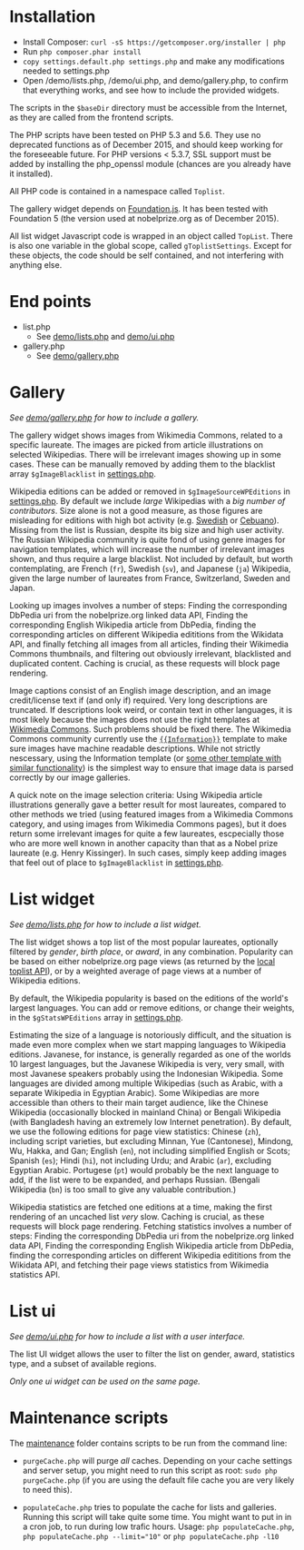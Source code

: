 Installation
============

 * Install Composer: `curl -sS https://getcomposer.org/installer | php`
 * Run `php composer.phar install`
 * `copy settings.default.php settings.php` and make any modifications needed to settings.php
 * Open /demo/lists.php, /demo/ui.php, and demo/gallery.php, to confirm that everything works, and see how to include the provided widgets.

The scripts in the `$baseDir` directory must be accessible from the Internet, as they are called from the frontend scripts.

The PHP scripts have been tested on PHP 5.3 and 5.6. They use no deprecated functions as of December 2015, and should keep working for the foreseeable future. For PHP versions < 5.3.7, SSL support must be added by installing the php_openssl module (chances are you already have it installed).

All PHP code is contained in a namespace called `Toplist`.

The gallery widget depends on [Foundation.js](http://foundation.zurb.com/). It has been tested with Foundation 5 (the version used at nobelprize.org as of December 2015).

All list widget Javascript code is wrapped in an object called `TopList`. There is also one variable in the global scope, called `gToplistSettings`. Except for these objects, the code should be self contained, and not interfering with anything else.


End points
==========

 * list.php
     - See [demo/lists.php](demo/lists.php) and [demo/ui.php](demo/ui.php)
 * gallery.php
     - See [demo/gallery.php](demo/gallery.php)

Gallery
=======
_See [demo/gallery.php](demo/gallery.php) for how to include a gallery._

The gallery widget shows images from Wikimedia Commons, related to a specific laureate. The images are picked from article illustrations on selected Wikipedias. There will be irrelevant images showing up in some cases. These can be manually removed by adding them to the blacklist array `$gImageBlacklist` in [settings.php](settings.default.php).

Wikipedia editions can be added or removed in `$gImageSourceWPEditions` in [settings.php](settings.default.php). By default we include *large* Wikipedias with a *big number of contributors*. Size alone is not a good measure, as those figures are misleading for editions with high bot activity (e.g. [Swedish](https://sv.wikipedia.org/wiki/Portal:Huvudsida) or [Cebuano](https://ceb.wikipedia.org/wiki/Unang_Panid)). Missing from the list is Russian, despite its big size and high user activity. The Russian Wikipedia community is quite fond of using genre images for navigation templates, which will increase the number of irrelevant images shown, and thus require a large blacklist.
Not included by default, but worth contemplating, are French (`fr`), Swedish (`sv`), and Japanese (`ja`) Wikipedia, given the large number of laureates from France, Switzerland, Sweden and Japan.

Looking up images involves a number of steps: Finding the corresponding DbPedia uri from the nobelprize.org linked data API, Finding the corresponding English Wikipedia article from DbPedia, finding the corresponding articles on different Wikipedia edititions from the Wikidata API, and finally fetching all images from all articles, finding their Wikimedia Commons thumbnails, and filtering out obviously irrelevant, blacklisted and duplicated content. Caching is crucial, as these requests will block page rendering.

Image captions consist of an English image description, and an image credit/license text if (and only if) required. Very long descriptions are truncated. If descriptions look weird, or contain text in other languages, it is most likely because the images does not use the right templates at [Wikimedia Commons](https://commons.wikimedia.org). Such problems should be fixed there. The Wikimedia Commons community currently use the [`{{Information}}`](https://commons.wikimedia.org/wiki/Template:Information) template to make sure images have machine readable descriptions. While not strictly nescessary, using the Information template (or [some other template with similar functionality](https://commons.wikimedia.org/wiki/Commons:Machine-readable_data)) is the simplest way to ensure that image data is parsed correctly by our image galleries.

A quick note on the image selection criteria: Using Wikipedia article illustrations generally gave a better result for most laureates, compared to other methods we tried (using featured images from a Wikimedia Commons category, and using images from Wikimedia Commons pages), but it does return some irrelevant images for quite a few laureates, escpecially those who are more well known in another capacity than that as a Nobel prize laureate (e.g. Henry Kissinger). In such cases, simply keep adding images that feel out of place to `$gImageBlacklist` in [settings.php](settings.default.php).

List widget
===========
_See [demo/lists.php](demo/lists.php) for how to include a list widget._

The list widget shows a top list of the most popular laureates, optionally filtered by _gender_, _birth place_, or _award_, in any combination. Popularity can be based on either nobelprize.org page views (as returned by the [local toplist API](http://www.nobelprize.org/nobel_prizes/popular_api.php)), or by a weighted average of page views at a number of Wikipedia editions.

By default, the Wikipedia popularity is based on the editions of the world's largest languages. You can add or remove editions, or change their weights, in the `$gStatsWPEditions` array in [settings.php](settings.default.php).

Estimating the size of a language is notoriously difficult, and the situation is made even more complex when we start mapping languages to Wikipedia editions. Javanese, for instance, is generally regarded as one of the worlds 10 largest languages, but the Javanese Wikipedia is very, very small, with most Javanese speakers probably using the Indonesian Wikipedia. Some languages are divided among multiple Wikipedias (such as Arabic, with a separate Wikipedia in Egyptian Arabic). Some Wikipedias are more accessible than others to their main target audience, like the Chinese Wikipedia (occasionally blocked in mainland China) or Bengali Wikipedia (with Bangladesh having an extremely low Internet penetration).
By default, we use the following editions for page view statistics: Chinese (`zh`), including script varieties, but excluding Minnan, Yue (Cantonese), Mindong, Wu, Hakka, and Gan; English (`en`), not including simplified English or Scots; Spanish (`es`); Hindi (`hi`), not including Urdu; and Arabic (`ar`), excluding Egyptian Arabic. Portugese (`pt`) would probably be the next language to add, if the list were to be expanded, and perhaps Russian. (Bengali Wikipedia (`bn`) is too small to give any valuable contribution.)

Wikipedia statistics are fetched one editions at a time, making the first rendering of an uncached list _very_ slow. Caching is crucial, as these requests will block page rendering. Fetching statistics involves a number of steps: Finding the corresponding DbPedia uri from the nobelprize.org linked data API, Finding the corresponding English Wikipedia article from DbPedia, finding the corresponding articles on different Wikipedia edititions from the Wikidata API, and fetching their page views statistics from Wikimedia statistics API.


List ui
=======
_See [demo/ui.php](demo/ui.php) for how to include a list with a user interface._

The list UI widget allows the user to filter the list on gender, award, statistics type, and a subset of available regions.

*Only one ui widget can be used on the same page.*


Maintenance scripts
===================
The [maintenance](maintenance/) folder contains scripts to be run from the command line:

* `purgeCache.php` will purge _all_ caches. Depending on your cache settings and server setup, you might need to run this script as root: `sudo php purgeCache.php` (if you are using the default file cache you are very likely to need this).

* `populateCache.php` tries to populate the cache for lists and galleries. Running this script will take quite some time. You might want to put in in a cron job, to run during low trafic hours. Usage: `php populateCache.php`, `php populateCache.php --limit="10"` or `php populateCache.php -l10`
